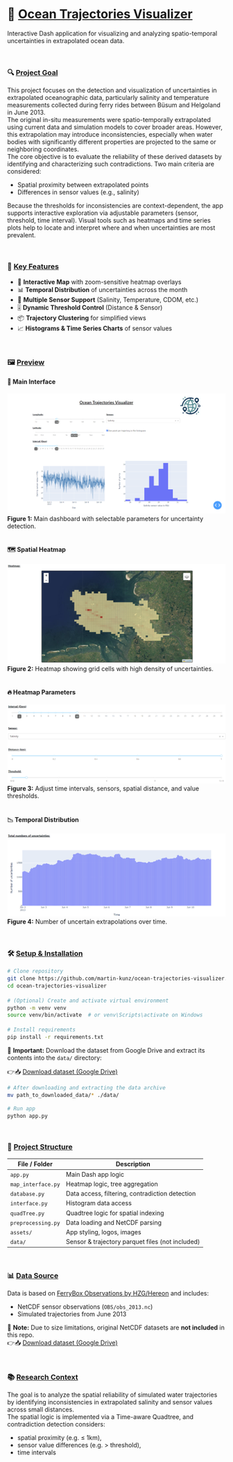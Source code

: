 # 🌊 <ins>Ocean Trajectories Visualizer</ins>

Interactive Dash application for visualizing and analyzing spatio-temporal uncertainties in extrapolated ocean data. 

<br>

### 🔍 <ins>Project Goal</ins>

This project focuses on the detection and visualization of uncertainties in extrapolated oceanographic data, particularly salinity and temperature measurements collected during ferry rides between Büsum and Helgoland in June 2013.<br>
The original in-situ measurements were spatio-temporally extrapolated using current data and simulation models to cover broader areas. However, this extrapolation may introduce inconsistencies, especially when water bodies with significantly different properties are projected to the same or neighboring coordinates.<br>
The core objective is to evaluate the reliability of these derived datasets by identifying and characterizing such contradictions. Two main criteria are considered:

- Spatial proximity between extrapolated points
- Differences in sensor values (e.g., salinity)

Because the thresholds for inconsistencies are context-dependent, the app supports interactive exploration via adjustable parameters (sensor, threshold, time interval). Visual tools such as heatmaps and time series plots help to locate and interpret where and when uncertainties are most prevalent.

<br>

### 🧩 <ins>Key Features</ins>
- 📍 **Interactive Map** with zoom-sensitive heatmap overlays  
- 📊 **Temporal Distribution** of uncertainties across the month  
- 🧪 **Multiple Sensor Support** (Salinity, Temperature, CDOM, etc.)  
- 🎚️ **Dynamic Threshold Control** (Distance & Sensor)  
- 📦 **Trajectory Clustering** for simplified views  
- 📈 **Histograms & Time Series Charts** of sensor values

<br>

### 🖼️ <ins>Preview</ins>

#### 🔧 Main Interface
![main_page](./assets/main_page.png)
**Figure 1:** Main dashboard with selectable parameters for uncertainty detection.<br><br>

#### 🗺️ Spatial Heatmap
![heatmap](./assets/heatmap.png)
**Figure 2:** Heatmap showing grid cells with high density of uncertainties.<br><br>

#### 🔥 Heatmap Parameters
![heatmap_params](./assets/heatmap_parameters.png)
**Figure 3:** Adjust time intervals, sensors, spatial distance, and value thresholds.<br><br>

#### 📉 Temporal Distribution
![nr_uncertainties](./assets/nr_of_uncertainties.png)
**Figure 4:** Number of uncertain extrapolations over time.

<br>

### 🛠️ <ins>Setup & Installation</ins>

```bash
# Clone repository
git clone https://github.com/martin-kunz/ocean-trajectories-visualizer.git
cd ocean-trajectories-visualizer

# (Optional) Create and activate virtual environment
python -m venv venv
source venv/bin/activate  # or venv\Scripts\activate on Windows

# Install requirements
pip install -r requirements.txt
```

📂 **Important:** Download the dataset from Google Drive and extract its contents into the `data/` directory:

👉📥 [Download dataset (Google Drive)](https://drive.google.com/uc?export=download&id=1Zr7IrKF20V4V6oAmqFYtbyDg2qCClUAq)

```bash
# After downloading and extracting the data archive
mv path_to_downloaded_data/* ./data/
```

```bash
# Run app
python app.py
```

<br>

### 📁 <ins>Project Structure</ins>

| File / Folder           | Description |
|-------------------------|-------------|
| `app.py`                | Main Dash app logic |
| `map_interface.py`      | Heatmap logic, tree aggregation |
| `database.py`           | Data access, filtering, contradiction detection |
| `interface.py`          | Histogram data access |
| `quadTree.py`           | Quadtree logic for spatial indexing |
| `preprocessing.py`      | Data loading and NetCDF parsing |
| `assets/`               | App styling, logos, images |
| `data/`                 | Sensor & trajectory parquet files (not included) |

<br>

### 📊 <ins>Data Source</ins>

Data is based on [FerryBox Observations by HZG/Hereon](https://www.ferrybox.com/) and includes:
- NetCDF sensor observations (`OBS/obs_2013.nc`)
- Simulated trajectories from June 2013

📝 **Note:** Due to size limitations, original NetCDF datasets are **not included** in this repo.<br>
👉📥 [Download dataset (Google Drive)](https://drive.google.com/uc?export=download&id=1Zr7IrKF20V4V6oAmqFYtbyDg2qCClUAq)

<br>

### 📚 <ins>Research Context</ins>

The goal is to analyze the spatial reliability of simulated water trajectories by identifying inconsistencies in extrapolated salinity and sensor values across small distances.<br>
The spatial logic is implemented via a Time-aware Quadtree, and contradiction detection considers:
- spatial proximity (e.g. ≤ 1km),
- sensor value differences (e.g. > threshold),
- time intervals
